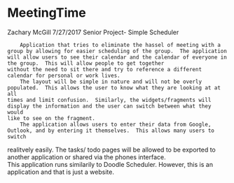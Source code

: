 # MeetingTime
Zachary McGill
7/27/2017
Senior Project- Simple Scheduler

		Application that tries to eliminate the hassel of meeting with a group by allowing for easier scheduling of the group.  The application
	will allow users to see their calendar and the calendar of everyone in the group.  This will allow people to get together
	without the need to sit there and try to reference a different calendar for personal or work lives.  
		The layout will be simple in nature and will not be overly populated.  This allows the user to know what they are looking at at all
	times and limit confusion.  Similarly, the widgets/fragments will display the information and the user can switch between what they would
	like to see on the fragment.
		The application allows users to enter their data from Google, Outlook, and by entering it themselves.  This allows many users to switch
  realitvely easily.  The tasks/ todo pages will be allowed to be exported to another application or shared via the phones interface.  
		This application runs similarily to Doodle Scheduler.  However, this is an application and that is just a website.  
